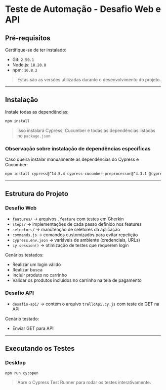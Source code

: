 # Teste de Automação - Desafio Web e API

## Pré-requisitos

Certifique-se de ter instalado:
- Git: `2.50.1`
- Node.js: `18.20.8`
- npm: `10.8.2`

>Estas são as versões utilizadas durante o desenvolvimento do projeto.

---

## Instalação

Instale todas as dependências:
```bash
npm install
```
>Isso instalará Cypress, Cucumber e todas as dependências listadas no `package.json`

### Observação sobre instalação de dependências específicas

Caso queira instalar manualmente as dependências do Cypress e Cucumber:

```bash
npm install cypress@^14.5.4 cypress-cucumber-preprocessor@^4.3.1 @cypress/browserify-preprocessor@^3.0.2 --save-dev
```

---

## Estrutura do Projeto

### Desafio Web
- `features/` → arquivos `.feature` com testes em Gherkin
- `steps/` → implementações de cada passo definido nos features
- `selectors/` → manutenção de seletores da aplicação
- `commands.js` → comandos customizados para evitar repetição
- `cypress.env.json` → variáveis de ambiente (credenciais, URLs)
- `cy.session()` → otimização de testes que requerem login

Cenários testados:
- Realizar um login válido
- Realizar busca
- Incluir produto no carrinho
- Validar os produtos incluídos no carrinho na tela de pagamento

### Desafio API
- `desafio-api/` → contém o arquivo `trelloApi.cy.js` com teste de GET na API

Cenário testado:
- Enviar GET para API

---

## Executando os Testes

### Desktop
```bash
npm run cy:open
```
>Abre o Cypress Test Runner para rodar os testes interativamente.

